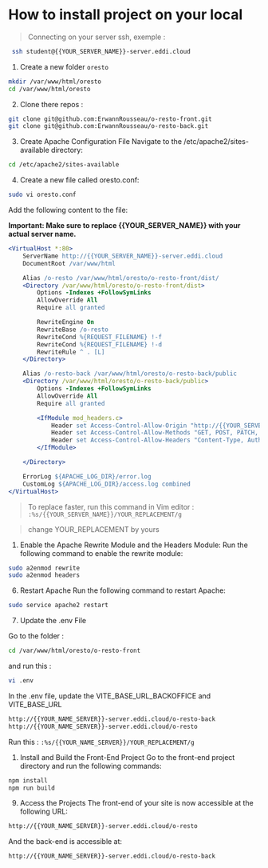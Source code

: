 # How to install project on your local

> Connecting on your server ssh, exemple :

```bash
 ssh student@{{YOUR_SERVER_NAME}}-server.eddi.cloud
```

1. Create a new folder `oresto`

```bash
mkdir /var/www/html/oresto
cd /var/www/html/oresto
```

2. Clone there repos :

```bash
git clone git@github.com:ErwannRousseau/o-resto-front.git
git clone git@github.com:ErwannRousseau/o-resto-back.git
```

3. Create Apache Configuration File
   Navigate to the /etc/apache2/sites-available directory:

```bash
cd /etc/apache2/sites-available
```

4. Create a new file called oresto.conf:

```bash
sudo vi oresto.conf
```

Add the following content to the file:

**Important: Make sure to replace {{YOUR_SERVER_NAME}} with your actual server name.**

```apache
<VirtualHost *:80>
    ServerName http://{{YOUR_SERVER_NAME}}-server.eddi.cloud
    DocumentRoot /var/www/html

    Alias /o-resto /var/www/html/oresto/o-resto-front/dist/
    <Directory /var/www/html/oresto/o-resto-front/dist>
        Options -Indexes +FollowSymLinks
        AllowOverride All
        Require all granted

        RewriteEngine On
        RewriteBase /o-resto
        RewriteCond %{REQUEST_FILENAME} !-f
        RewriteCond %{REQUEST_FILENAME} !-d
        RewriteRule ^ . [L]
    </Directory>

    Alias /o-resto-back /var/www/html/oresto/o-resto-back/public
    <Directory /var/www/html/oresto/o-resto-back/public>
        Options -Indexes +FollowSymLinks
        AllowOverride All
        Require all granted

        <IfModule mod_headers.c>
            Header set Access-Control-Allow-Origin "http://{{YOUR_SERVER_NAME}}-server.eddi.cloud"
            Header set Access-Control-Allow-Methods "GET, POST, PATCH, DELETE, PUT"
            Header set Access-Control-Allow-Headers "Content-Type, Authorization"
        </IfModule>

    </Directory>

    ErrorLog ${APACHE_LOG_DIR}/error.log
    CustomLog ${APACHE_LOG_DIR}/access.log combined
</VirtualHost>
```

> To replace faster, run this command in Vim editor :
> `:%s/{{YOUR_SERVER_NAME}}/YOUR_REPLACEMENT/g`

> change YOUR_REPLACEMENT by yours

1. Enable the Apache Rewrite Module and the Headers Module:
   Run the following command to enable the rewrite module:

```bash
sudo a2enmod rewrite
sudo a2enmod headers
```

6. Restart Apache
   Run the following command to restart Apache:

```bash
sudo service apache2 restart
```

7. Update the .env File

Go to the folder :

```bash
cd /var/www/html/oresto/o-resto-front
```

and run this :

```bash
vi .env
```

In the .env file, update the VITE_BASE_URL_BACKOFFICE and VITE_BASE_URL

```bash
http://{{YOUR_NAME_SERVER}}-server.eddi.cloud/o-resto-back
http://{{YOUR_NAME_SERVER}}-server.eddi.cloud/o-resto
```

Run this :
`:%s/{{YOUR_NAME_SERVER}}/YOUR_REPLACEMENT/g`

1. Install and Build the Front-End Project
   Go to the front-end project directory and run the following commands:

```bash
npm install
npm run build
```

9. Access the Projects
   The front-end of your site is now accessible at the following URL:

```bash
http://{{YOUR_NAME_SERVER}}-server.eddi.cloud/o-resto
```

And the back-end is accessible at:

```bash
http://{{YOUR_NAME_SERVER}}-server.eddi.cloud/o-resto-back
```
